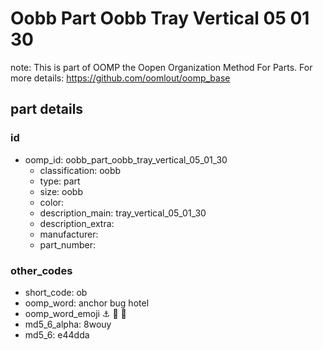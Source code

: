 # Oobb Part Oobb Tray Vertical 05 01 30  

note: This is part of OOMP the Oopen Organization Method For Parts. For more details: https://github.com/oomlout/oomp_base

##  part details





### id
* oomp_id: oobb_part_oobb_tray_vertical_05_01_30
  * classification: oobb
  * type: part
  * size: oobb
  * color: 
  * description_main: tray_vertical_05_01_30
  * description_extra: 
  * manufacturer: 
  * part_number: 

### other_codes
* short_code: ob
* oomp_word: anchor bug hotel
* oomp_word_emoji :anchor: :bug: :hotel:
* md5_6_alpha: 8wouy
* md5_6: e44dda
